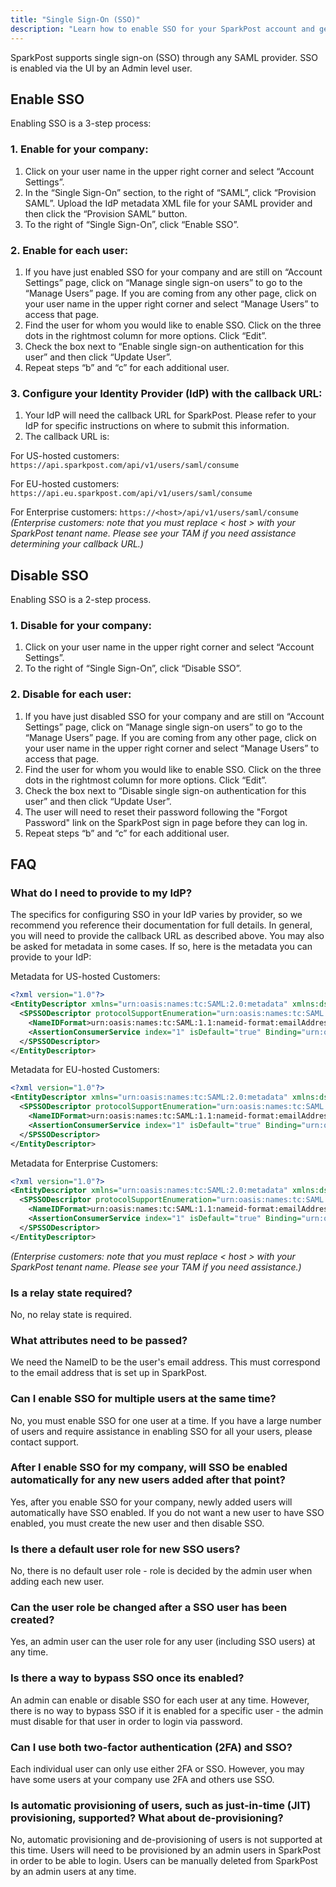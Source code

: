 ```yaml
---
title: "Single Sign-On (SSO)"
description: "Learn how to enable SSO for your SparkPost account and get answers to common SSO questions."
---
```


SparkPost supports single sign-on (SSO) through any SAML provider. SSO is enabled via the UI by an Admin level user.

## Enable SSO

Enabling SSO is a 3-step process:

### 1. Enable for your company:
1. Click on your user name in the upper right corner and select “Account Settings”.
1. In the “Single Sign-On” section, to the right of “SAML”, click “Provision SAML”. Upload the IdP metadata XML file for your SAML provider and then click the “Provision SAML” button.
1. To the right of “Single Sign-On”, click “Enable SSO”.

### 2. Enable for each user:
1. If you have just enabled SSO for your company and are still on “Account Settings” page, click on “Manage single sign-on users” to go to the “Manage Users” page. If you are coming from any other page, click on your user name in the upper right corner and select “Manage Users” to access that page.
1. Find the user for whom you would like to enable SSO. Click on the three dots in the rightmost column for more options. Click “Edit”.
1. Check the box next to “Enable single sign-on authentication for this user” and then click “Update User”.
1. Repeat steps “b” and “c” for each additional user.

### 3. Configure your Identity Provider (IdP) with the callback URL:
1. Your IdP will need the callback URL for SparkPost. Please refer to your IdP for specific instructions on where to submit this information.
1. The callback URL is:
  
For US-hosted customers: `https://api.sparkpost.com/api/v1/users/saml/consume`

For EU-hosted customers: `https://api.eu.sparkpost.com/api/v1/users/saml/consume`

For Enterprise customers: `https://<host>/api/v1/users/saml/consume`  
*(Enterprise customers: note that you must replace < host > with your SparkPost tenant name. Please see your TAM if you need assistance determining your callback URL.)*

## Disable SSO

Enabling SSO is a 2-step process.

### 1. Disable for your company:

1. Click on your user name in the upper right corner and select “Account Settings”.
1. To the right of “Single Sign-On”, click “Disable SSO”.

### 2. Disable for each user:
1. If you have just disabled SSO for your company and are still on “Account Settings” page, click on “Manage single sign-on users” to go to the “Manage Users” page. If you are coming from any other page, click on your user name in the upper right corner and select “Manage Users” to access that page.
1. Find the user for whom you would like to enable SSO. Click on the three dots in the rightmost column for more options. Click “Edit”.
1. Check the box next to “Disable single sign-on authentication for this user” and then click “Update User”.
1. The user will need to reset their password following the "Forgot Password" link on the SparkPost sign in page before they can log in.
1. Repeat steps “b” and “c” for each additional user.

## FAQ

### What do I need to provide to my IdP?
The specifics for configuring SSO in your IdP varies by provider, so we recommend you reference their documentation for full details. In general, you will need to provide the callback URL as described above. You may also be asked for metadata in some cases. If so, here is the metadata you can provide to your IdP:

Metadata for US-hosted Customers:

```xml
<?xml version="1.0"?>
<EntityDescriptor xmlns="urn:oasis:names:tc:SAML:2.0:metadata" xmlns:ds="http://www.w3.org/2000/09/xmldsig# " entityID="passport-saml" ID="passport_saml">
  <SPSSODescriptor protocolSupportEnumeration="urn:oasis:names:tc:SAML:2.0:protocol">
    <NameIDFormat>urn:oasis:names:tc:SAML:1.1:nameid-format:emailAddress</NameIDFormat>
    <AssertionConsumerService index="1" isDefault="true" Binding="urn:oasis:names:tc:SAML:2.0:bindings:HTTP-POST" Location="https://api.sparkpost.com/api/v1/users/saml/consume"/>
  </SPSSODescriptor>
</EntityDescriptor>
```

Metadata for EU-hosted Customers:

```xml
<?xml version="1.0"?>
<EntityDescriptor xmlns="urn:oasis:names:tc:SAML:2.0:metadata" xmlns:ds="http://www.w3.org/2000/09/xmldsig#" entityID="passport-saml" ID="passport_saml">
  <SPSSODescriptor protocolSupportEnumeration="urn:oasis:names:tc:SAML:2.0:protocol">
    <NameIDFormat>urn:oasis:names:tc:SAML:1.1:nameid-format:emailAddress</NameIDFormat>
    <AssertionConsumerService index="1" isDefault="true" Binding="urn:oasis:names:tc:SAML:2.0:bindings:HTTP-POST" Location="https://api.eu.sparkpost.com/api/v1/users/saml/consume"/>
  </SPSSODescriptor>
</EntityDescriptor>
```

Metadata for Enterprise Customers: 

```xml
<?xml version="1.0"?>
<EntityDescriptor xmlns="urn:oasis:names:tc:SAML:2.0:metadata" xmlns:ds="http://www.w3.org/2000/09/xmldsig# " entityID="passport-saml" ID="passport_saml">
  <SPSSODescriptor protocolSupportEnumeration="urn:oasis:names:tc:SAML:2.0:protocol">
    <NameIDFormat>urn:oasis:names:tc:SAML:1.1:nameid-format:emailAddress</NameIDFormat>
    <AssertionConsumerService index="1" isDefault="true" Binding="urn:oasis:names:tc:SAML:2.0:bindings:HTTP-POST" Location="https://<host>/api/v1/users/saml/consume"/>
  </SPSSODescriptor>
</EntityDescriptor>
```
*(Enterprise customers: note that you must replace < host > with your SparkPost tenant name. Please see your TAM if you need assistance.)*

### Is a relay state required?
No, no relay state is required.

### What attributes need to be passed?
We need the NameID to be the user's email address. This must correspond to the email address that is set up in SparkPost.

### Can I enable SSO for multiple users at the same time?
No, you must enable SSO for one user at a time. If you have a large number of users and require assistance in enabling SSO for all your users, please contact support.

### After I enable SSO for my company, will SSO be enabled automatically for any new users added after that point?
Yes, after you enable SSO for your company, newly added users will automatically have SSO enabled. If you do not want a new user to have SSO enabled, you must create the new user and then disable SSO.

### Is there a default user role for new SSO users?
No, there is no default user role - role is decided by the admin user when adding each new user.

### Can the user role be changed after a SSO user has been created?
Yes, an admin user can the user role for any user (including SSO users) at any time.

### Is there a way to bypass SSO once its enabled?
An admin can enable or disable SSO for each user at any time. However, there is no way to bypass SSO if it is enabled for a specific user - the admin must disable for that user in order to login via password.

### Can I use both two-factor authentication (2FA) and SSO?
Each individual user can only use either 2FA or SSO. However, you may have some users at your company use 2FA and others use SSO. 

### Is automatic provisioning of users, such as just-in-time (JIT) provisioning, supported? What about de-provisioning?
No, automatic provisioning and de-provisioning of users is not supported at this time. Users will need to be provisioned by an admin users in SparkPost in order to be able to login. Users can be manually deleted from SparkPost by an admin users at any time.
